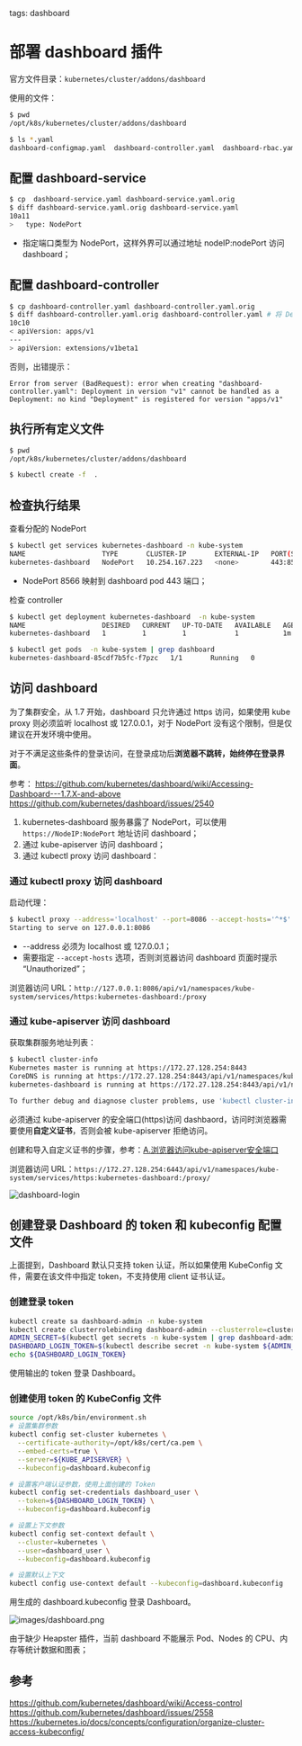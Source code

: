 <!-- toc -->

tags: dashboard

# 部署 dashboard 插件

官方文件目录：`kubernetes/cluster/addons/dashboard`

使用的文件：

``` bash
$ pwd
/opt/k8s/kubernetes/cluster/addons/dashboard

$ ls *.yaml
dashboard-configmap.yaml  dashboard-controller.yaml  dashboard-rbac.yaml  dashboard-secret.yaml  dash
```

## 配置 dashboard-service

``` bash
$ cp  dashboard-service.yaml dashboard-service.yaml.orig
$ diff dashboard-service.yaml.orig dashboard-service.yaml
10a11
>   type: NodePort
```

+ 指定端口类型为 NodePort，这样外界可以通过地址 nodeIP:nodePort 访问 dashboard；

## 配置 dashboard-controller

``` bash
$ cp dashboard-controller.yaml dashboard-controller.yaml.orig
$ diff dashboard-controller.yaml.orig dashboard-controller.yaml # 将 Deployment 类似设置为 extensions/v1beta1
10c10
< apiVersion: apps/v1
---
> apiVersion: extensions/v1beta1
```

否则，出错提示：

  `Error from server (BadRequest): error when creating "dashboard-controller.yaml": Deployment in version "v1" cannot be handled as a Deployment: no kind "Deployment" is registered for version "apps/v1"`

## 执行所有定义文件

``` bash
$ pwd
/opt/k8s/kubernetes/cluster/addons/dashboard

$ kubectl create -f  .
```

## 检查执行结果

查看分配的 NodePort

``` bash
$ kubectl get services kubernetes-dashboard -n kube-system
NAME                   TYPE       CLUSTER-IP       EXTERNAL-IP   PORT(S)        AGE
kubernetes-dashboard   NodePort   10.254.167.223   <none>        443:8566/TCP   2m
```

+ NodePort 8566 映射到 dashboard pod 443 端口；

检查 controller

``` bash
$ kubectl get deployment kubernetes-dashboard  -n kube-system
NAME                   DESIRED   CURRENT   UP-TO-DATE   AVAILABLE   AGE
kubernetes-dashboard   1         1         1            1           1m

$ kubectl get pods  -n kube-system | grep dashboard
kubernetes-dashboard-85cdf7b5fc-f7pzc   1/1       Running   0          2m
```


## 访问 dashboard

为了集群安全，从 1.7 开始，dashboard 只允许通过 https 访问，如果使用 kube proxy 则必须监听 localhost 或 127.0.0.1，对于 NodePort 没有这个限制，但是仅建议在开发环境中使用。

对于不满足这些条件的登录访问，在登录成功后**浏览器不跳转，始终停在登录界面**。

参考：
https://github.com/kubernetes/dashboard/wiki/Accessing-Dashboard---1.7.X-and-above
https://github.com/kubernetes/dashboard/issues/2540

1. kubernetes-dashboard 服务暴露了 NodePort，可以使用 `https://NodeIP:NodePort` 地址访问 dashboard；
1. 通过 kube-apiserver 访问 dashboard；
1. 通过 kubectl proxy 访问 dashboard：

### 通过 kubectl proxy 访问 dashboard

启动代理：

``` bash
$ kubectl proxy --address='localhost' --port=8086 --accept-hosts='^*$' --kubeconfig ~/.kube/config
Starting to serve on 127.0.0.1:8086
```
+ --address 必须为 localhost 或 127.0.0.1；
+ 需要指定 `--accept-hosts` 选项，否则浏览器访问 dashboard 页面时提示 “Unauthorized”；

浏览器访问 URL：`http://127.0.0.1:8086/api/v1/namespaces/kube-system/services/https:kubernetes-dashboard:/proxy`

### 通过 kube-apiserver 访问 dashboard

获取集群服务地址列表：

``` bash
$ kubectl cluster-info
Kubernetes master is running at https://172.27.128.254:8443
CoreDNS is running at https://172.27.128.254:8443/api/v1/namespaces/kube-system/services/kube-dns/proxy
kubernetes-dashboard is running at https://172.27.128.254:8443/api/v1/namespaces/kube-system/services/kubernetes-dashboard/proxy

To further debug and diagnose cluster problems, use 'kubectl cluster-info dump'.
```

必须通过 kube-apiserver 的安全端口(https)访问 dashbaord，访问时浏览器需要使用**自定义证书**，否则会被 kube-apiserver 拒绝访问。

创建和导入自定义证书的步骤，参考：[A.浏览器访问kube-apiserver安全端口](A.浏览器访问kube-apiserver安全端口.md)

浏览器访问 URL：`https://172.27.128.254:6443/api/v1/namespaces/kube-system/services/https:kubernetes-dashboard:/proxy/`

![dashboard-login](./images/dashboard-login.png)

## 创建登录 Dashboard 的 token 和 kubeconfig 配置文件

上面提到，Dashboard 默认只支持 token 认证，所以如果使用 KubeConfig 文件，需要在该文件中指定 token，不支持使用 client 证书认证。

### 创建登录 token

``` bash
kubectl create sa dashboard-admin -n kube-system
kubectl create clusterrolebinding dashboard-admin --clusterrole=cluster-admin --serviceaccount=kube-system:dashboard-admin
ADMIN_SECRET=$(kubectl get secrets -n kube-system | grep dashboard-admin | awk '{print $1}')
DASHBOARD_LOGIN_TOKEN=$(kubectl describe secret -n kube-system ${ADMIN_SECRET} | grep -E '^token' | awk '{print $2}')
echo ${DASHBOARD_LOGIN_TOKEN}
```

使用输出的 token 登录 Dashboard。

### 创建使用 token 的 KubeConfig 文件

``` bash
source /opt/k8s/bin/environment.sh
# 设置集群参数
kubectl config set-cluster kubernetes \
  --certificate-authority=/opt/k8s/cert/ca.pem \
  --embed-certs=true \
  --server=${KUBE_APISERVER} \
  --kubeconfig=dashboard.kubeconfig

# 设置客户端认证参数，使用上面创建的 Token
kubectl config set-credentials dashboard_user \
  --token=${DASHBOARD_LOGIN_TOKEN} \
  --kubeconfig=dashboard.kubeconfig

# 设置上下文参数
kubectl config set-context default \
  --cluster=kubernetes \
  --user=dashboard_user \
  --kubeconfig=dashboard.kubeconfig

# 设置默认上下文
kubectl config use-context default --kubeconfig=dashboard.kubeconfig
```

用生成的 dashboard.kubeconfig  登录 Dashboard。

![images/dashboard.png](images/dashboard.png)

由于缺少 Heapster 插件，当前 dashboard 不能展示 Pod、Nodes 的 CPU、内存等统计数据和图表；

## 参考
https://github.com/kubernetes/dashboard/wiki/Access-control
https://github.com/kubernetes/dashboard/issues/2558
https://kubernetes.io/docs/concepts/configuration/organize-cluster-access-kubeconfig/